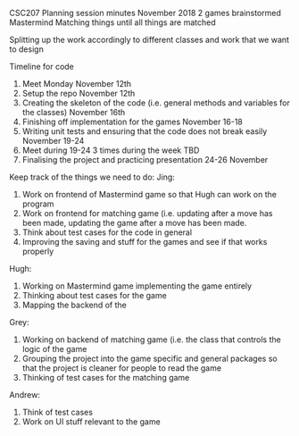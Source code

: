 CSC207 Planning session minutes November 2018
2 games brainstormed
Mastermind
Matching things until all things are matched

Splitting up the work accordingly to different classes and work that we want to design

Timeline for code
1. Meet Monday November 12th
2. Setup the repo November 12th
3. Creating the skeleton of the code (i.e. general methods and variables for the classes) November 16th
4. Finishing off implementation for the games November 16-18
5. Writing unit tests and ensuring that the code does not break easily November 19-24
6. Meet during 19-24 3 times during the week TBD
7. Finalising the project and practicing presentation 24-26 November

Keep track of the things we need to do:
Jing:
1. Work on frontend of Mastermind game so that Hugh can work on the program
2. Work on frontend for matching game (i.e. updating after a move has been made, updating the game after a move has been made.
3. Think about test cases for the code in general
4. Improving the saving and stuff for the games and see if that works properly

Hugh:
1. Working on Mastermind game implementing the game entirely
2. Thinking about test cases for the game
3. Mapping the backend of the

Grey:
1. Working on backend of matching game (i.e. the class that controls the logic of the game
2. Grouping the project into the game specific and general packages so that the project is cleaner for people to read the game
3. Thinking of test cases for the matching game

Andrew:
1. Think of test cases
2. Work on UI stuff relevant to the game